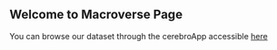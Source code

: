 ## Welcome to Macroverse Page

You can browse our dataset through the cerebroApp accessible [here](http://macroverse.gustaveroussy.fr/) 
